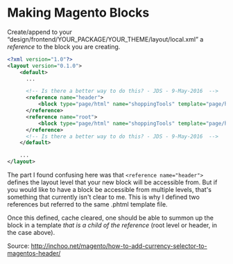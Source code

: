 # Making Magento Blocks

Create/append to your “design/frontend/YOUR_PACKAGE/YOUR_THEME/layout/local.xml” a *reference* to the block you are creating.

```xml
<?xml version="1.0"?>
<layout version="0.1.0">
    <default>
      ...

      <!-- Is there a better way to do this? - JDS - 9-May-2016  -->
      <reference name="header">
          <block type="page/html" name="shoppingTools" template="page/html/shopping-tools.phtml"/>
      </reference>
      <reference name="root">
          <block type="page/html" name="shoppingTools" template="page/html/shopping-tools.phtml"/>
      </reference>
      <!-- Is there a better way to do this? - JDS - 9-May-2016  -->
    </default>

    ...
</layout>

```

The part I found confusing here was that ```<reference name="header">``` defines the layout level that your new block will be accessible from. But if you would like to have a block be accessible from multiple levels, that's something that currently isn't clear to me. This is why I defined two references but referred to the same .phtml template file.

Once this defined, cache cleared, one should be able to summon up the block in a template *that is a child of the reference* (root level or header, in the case above).

Source: http://inchoo.net/magento/how-to-add-currency-selector-to-magentos-header/
